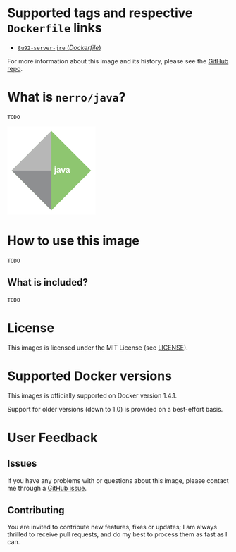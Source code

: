 # Supported tags and respective `Dockerfile` links

- [`8u92-server-jre` (*Dockerfile*)](https://github.com/nerro/docker-images/blob/master/java/server-jre/8u92/Dockerfile)

For more information about this image and its history, please see the
[GitHub repo](https://github.com/nerro/docker-images).


# What is `nerro/java`?

`TODO`

![logo](https://raw.githubusercontent.com/nerro/docker-images/master/java/logo.png)


# How to use this image
`TODO`

## What is included?

`TODO`


# License

This images is licensed under the MIT License (see [LICENSE](https://github.com/nerro/docker-images/blob/master/LICENSE)).


# Supported Docker versions

This images is officially supported on Docker version 1.4.1.

Support for older versions (down to 1.0) is provided on a best-effort basis.


# User Feedback

## Issues

If you have any problems with or questions about this image, please contact me
 through a [GitHub issue](https://github.com/nerro/docker-images/issues).

## Contributing

You are invited to contribute new features, fixes or updates; I am always thrilled
to receive pull requests, and do my best to process them as fast as I can.

